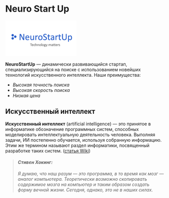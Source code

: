 # **Neuro Start Up**

![logo](logo.png "Логотип проекта")

**NeuroStartUp** — динамически развивающийся стартап, специализирующийся на поиске с использованием новейших технологий искусственного интеллекта. Наши преимущества:
- *Высокая точность поиска*
- *Высокая скорость поиска*
- *Низкая цена*

## Искусственный интеллект
**Искусственный интеллект** (artificial intelligence) — это принятое в информатике обозначение программных систем, способных моделировать интеллектуальную деятельность человека. Выполняя задачи, ИИ постепенно обучается, используя собранную информацию. Этим же термином называют раздел информатики, посвященный разработке таких систем. ([статья Wiki](https://ru.wikipedia.org/wiki/Искусственный_интеллект))

> #### ***Стивен Хокинг:*** 
> *Я думаю, что наш разум — это программа, в то время как мозг — аналог компьютера. Теоретически возможно скопировать содержимое мозга на компьютер и таким образом создать форму вечной жизни. Сегодня, однако, это не в наших силах.*


